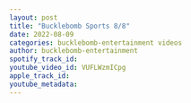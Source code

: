 ```yaml
---
layout: post
title: "Bucklebomb Sports 8/8"
date: 2022-08-09
categories: bucklebomb-entertainment videos
author: bucklebomb-entertainment
spotify_track_id: 
youtube_video_id: VUFLWzmICpg
apple_track_id: 
youtube_metadata: 
---
```

